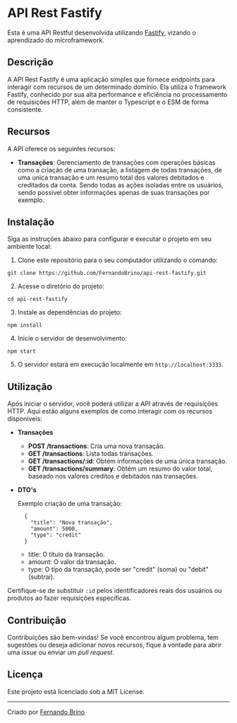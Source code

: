 # API Rest Fastify

Esta é uma API Restful desenvolvida utilizando [Fastify](https://fastify.dev), vizando o aprendizado do microframework.

## Descrição

A API Rest Fastify é uma aplicação simples que fornece endpoints para interagir com recursos de um determinado domínio. Ela utiliza o framework Fastify, conhecido por sua alta performance e eficiência no processamento de requisições HTTP, além de manter o Typescript e o ESM de forma consistente.
## Recursos

A API oferece os seguintes recursos:

- **Transações**: Gerenciamento de transações com operações básicas como a criação de uma transação, a listagem de todas transações, de uma unica transação e um resumo total dos valores debitados e creditados da conta. Sendo todas as ações isoladas entre os usuários, sendo possível obter informações apenas de suas transações por exemplo.

## Instalação

Siga as instruções abaixo para configurar e executar o projeto em seu ambiente local:

1. Clone este repositório para o seu computador utilizando o comando:

```shell
git clone https://github.com/FernandoBrino/api-rest-fastify.git
```

2. Acesse o diretório do projeto:

```shell
cd api-rest-fastify
```

3. Instale as dependências do projeto:

```shell
npm install
```

4. Inicie o servidor de desenvolvimento:

```shell
npm start
```

5. O servidor estará em execução localmente em `http://localhost:3333`.

## Utilização

Após iniciar o servidor, você poderá utilizar a API através de requisições HTTP. Aqui estão alguns exemplos de como interagir com os recursos disponíveis:

- **Transações**
  - **POST /transactions**: Cria uma nova transação.
  - **GET /transactions**: Lista todas transações.
  - **GET /transactions/:id**: Obtém informações de uma única transação.
  - **GET /transactions/summary**: Obtém um resumo do valor total, baseado nos valores creditos e debitados nas transações.

- **DTO's**
  
  Exemplo criação de uma transação:
  ```
    {
      "title": "Nova transação",
      "amount": 5000,
      "type": "credit"
    }
  ```

  - title: O título da transação.
  - amount: O valor da transação.
  - type: O tipo da transação, pode ser "credit" (soma) ou "debit" (subtrai).


Certifique-se de substituir `:id` pelos identificadores reais dos usuários ou produtos ao fazer requisições específicas.

## Contribuição

Contribuições são bem-vindas! Se você encontrou algum problema, tem sugestões ou deseja adicionar novos recursos, fique à vontade para abrir uma *issue* ou enviar um *pull request*.

## Licença

Este projeto está licenciado sob a MIT License.

---
Criado por [Fernando Brino](https://github.com/FernandoBrino)
